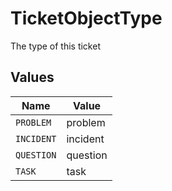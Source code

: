 # TicketObjectType

The type of this ticket


## Values

| Name       | Value      |
| ---------- | ---------- |
| `PROBLEM`  | problem    |
| `INCIDENT` | incident   |
| `QUESTION` | question   |
| `TASK`     | task       |